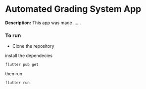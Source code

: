 # Automated Grading System App

**Description:** This app was made ......



### To run
- Clone the repository

install the dependecies

```
flutter pub get
```

then run

```
flutter run
```